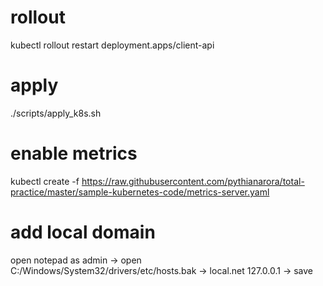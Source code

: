 
# rollout 

kubectl rollout restart deployment.apps/client-api


# apply

./scripts/apply_k8s.sh


# enable metrics 

kubectl create -f https://raw.githubusercontent.com/pythianarora/total-practice/master/sample-kubernetes-code/metrics-server.yaml

# add local domain

open notepad as admin -> open C:/Windows/System32/drivers/etc/hosts.bak -> local.net 127.0.0.1 -> save